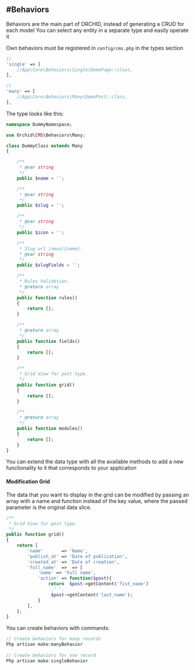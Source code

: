 #Behaviors 
----------

Behaviors are the main part of ORCHID, instead of generating a CRUD for each model
You can select any entity in a separate type and easily operate it


Own behaviors must be registered in `config/cms.php` in the types section


```php
//
'single' => [
    //App\Core\Behaviors\Single\DemoPage::class,
],

//
'many' => [
    //App\Core\Behaviors\Many\DemoPost::class,
],
```


The type looks like this:

```php
namespace DummyNamespace;

use Orchid\CMS\Behaviors\Many;

class DummyClass extends Many
{

    /**
     * @var string
     */
    public $name = '';

    /**
     * @var string
     */
    public $slug = '';

    /**
     * @var string
     */
    public $icon = '';

    /**
     * Slug url /news/{name}.
     * @var string
     */
    public $slugFields = '';

    /**
     * Rules Validation.
     * @return array
     */
    public function rules()
    {
        return [];
    }

    /**
     * @return array
     */
    public function fields()
    {
        return [];
    }

    /**
     * Grid View for post type.
     */
    public function grid()
    {
        return [];
    }

    /**
     * @return array
     */
    public function modules()
    {
        return [];
    }
}

```

You can extend the data type with all the available methods to add a new functionality to it that corresponds to your application
 

 
#### Modification Grid
 
The data that you want to display in the grid can be modified by passing an array with a name and function instead of the key value, where the passed parameter is the original data slice.

 ```php
 /**
  * Grid View for post type.
  */
 public function grid()
 {
     return [
         'name'       => 'Name',
         'publish_at' => 'Date of publication',
         'created_at' => 'Date of creation',
         'full_name'  =>  => [
             'name' => 'Full name',
             'action' => function($post){
                 return  $post->getContent('fist_name') 
                  .' '.
                  $post->getContent('last_name');
             }
         ],
     ];
 }

```
 
 
You can create behaviors with commands:

```php
// Create behaviors for many records
Php artisan make:manyBehavior
  
// Create behaviors for one record
Php artisan make:singleBehavior 
```
